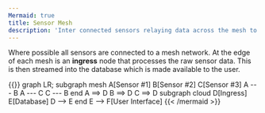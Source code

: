 ```yaml
---
Mermaid: true
title: Sensor Mesh
description: 'Inter connected sensors relaying data across the mesh to a processing node'
---
```


Where possible all sensors are connected to a mesh network. At the edge of each mesh is an **ingress** node that processes the raw sensor data. This is then streamed into the database which is made available to the user.

{{<mermaid>}}
graph LR;
        subgraph mesh
        A[Sensor #1]
        B[Sensor #2]
        C[Sensor #3]
        A --- B
        A --- C
        C --- B
        end
        A ==> D
        B ==> D
        C ==> D
        subgraph cloud
        D[Ingress]
        E[Database]
        D --> E
        end
        E --> F[User Interface]
{{< /mermaid >}}